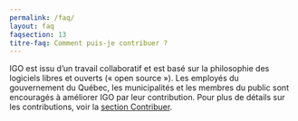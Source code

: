 ```yaml
---
permalink: /faq/
layout: faq
faqsection: 13
titre-faq: Comment puis-je contribuer ?
---
```


IGO est issu d’un travail collaboratif et est basé sur la philosophie des logiciels libres et ouverts (« open source »). Les employés du gouvernement du Québec, les municipalités et les membres du public sont encouragés à améliorer IGO par leur contribution. Pour plus de détails sur les contributions, voir la [section Contribuer](/site-web/contribuer).
